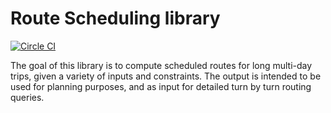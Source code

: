# Route Scheduling library

[![Circle CI](https://circleci.com/gh/dsachitano/scheduleroute.svg?style=shield)](https://circleci.com/gh/dsachitano/scheduleroute)

The goal of this library is to compute scheduled routes for long multi-day trips, given a variety of inputs and constraints.  The output is intended to be used for planning purposes, and as input for detailed turn by turn routing queries. 


